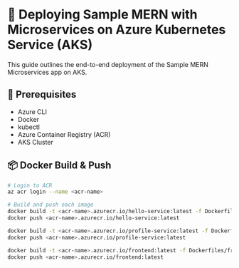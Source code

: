 # 🚀 Deploying Sample MERN with Microservices on Azure Kubernetes Service (AKS)

This guide outlines the end-to-end deployment of the Sample MERN Microservices app on AKS.

## 🧱 Prerequisites
- Azure CLI
- Docker
- kubectl
- Azure Container Registry (ACR)
- AKS Cluster

## 📦 Docker Build & Push

```bash
# Login to ACR
az acr login --name <acr-name>

# Build and push each image
docker build -t <acr-name>.azurecr.io/hello-service:latest -f Dockerfiles/helloService.Dockerfile .
docker push <acr-name>.azurecr.io/hello-service:latest

docker build -t <acr-name>.azurecr.io/profile-service:latest -f Dockerfiles/profileService.Dockerfile .
docker push <acr-name>.azurecr.io/profile-service:latest

docker build -t <acr-name>.azurecr.io/frontend:latest -f Dockerfiles/frontend.Dockerfile .
docker push <acr-name>.azurecr.io/frontend:latest
